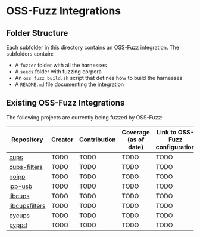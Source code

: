 # OSS-Fuzz Integrations

## Folder Structure

Each subfolder in this directory contains an OSS-Fuzz integration. The subfolders contain:

- A `fuzzer` folder with all the harnesses
- A `seeds` folder with fuzzing corpora
- An `oss_fuzz_build.sh` script that defines how to build the harnesses
- A `README.md` file documenting the integration

## Existing OSS-Fuzz Integrations

The following projects are currently being fuzzed by OSS-Fuzz:

| Repository                                                       | Creator | Contribution | Coverage (as of date) | Link to OSS-Fuzz configuration | Link to Fuzz Introspector | Subfolder                                 |
| ---------------------------------------------------------------- | ------- | ------------ | --------------------- | ------------------------------ | ------------------------- | ----------------------------------------- |
| [cups](https://github.com/OpenPrinting/cups)                     | TODO    | TODO         | TODO                  | TODO                           | TODO                      | [cups](projects/cups)                     |
| [cups-filters](https://github.com/OpenPrinting/cups-filters)     | TODO    | TODO         | TODO                  | TODO                           | TODO                      | [cups-filters](projects/cups-filters)     |
| [goipp](https://github.com/OpenPrinting/goipp)                   | TODO    | TODO         | TODO                  | TODO                           | TODO                      | [goipp](projects/goipp)                   |
| [ipp-usb](https://github.com/OpenPrinting/ipp-usb)               | TODO    | TODO         | TODO                  | TODO                           | TODO                      | [ipp-usb](projects/ipp-usb)               |
| [libcups](https://github.com/OpenPrinting/libcups)               | TODO    | TODO         | TODO                  | TODO                           | TODO                      | [libcups](projects/libcups)               |
| [libcupsfilters](https://github.com/OpenPrinting/libcupsfilters) | TODO    | TODO         | TODO                  | TODO                           | TODO                      | [libcupsfilters](projects/libcupsfilters) |
| [pycups](https://github.com/OpenPrinting/pycups)                 | TODO    | TODO         | TODO                  | TODO                           | TODO                      | [pycups](projects/pycups)                 |
| [pyppd](https://github.com/OpenPrinting/pyppd)                   | TODO    | TODO         | TODO                  | TODO                           | TODO                      | [pyppd](projects/pyppd)                   |

